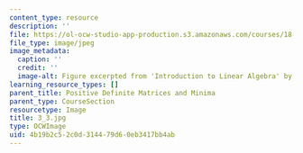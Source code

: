 ```yaml
---
content_type: resource
description: ''
file: https://ol-ocw-studio-app-production.s3.amazonaws.com/courses/18-06sc-linear-algebra-fall-2011/4b19b2c52c0d314479d60eb3417bb4ab_3_3.jpg
file_type: image/jpeg
image_metadata:
  caption: ''
  credit: ''
  image-alt: Figure excerpted from 'Introduction to Linear Algebra' by G.S. Strang
learning_resource_types: []
parent_title: Positive Definite Matrices and Minima
parent_type: CourseSection
resourcetype: Image
title: 3_3.jpg
type: OCWImage
uid: 4b19b2c5-2c0d-3144-79d6-0eb3417bb4ab
---
```

